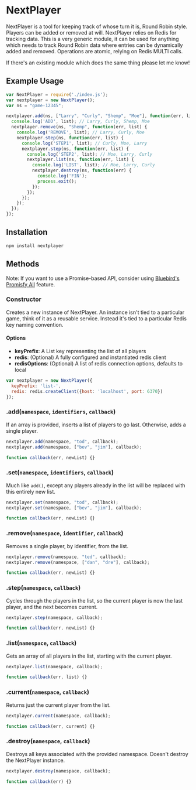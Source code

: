 # NextPlayer

NextPlayer is a tool for keeping track of whose turn it is, Round Robin style.
Players can be added or removed at will.
NextPlayer relies on Redis for tracking data.
This is a very generic module, it can be used for anything which needs to track Round Robin data where entries can be dynamically added and removed.
Operations are  atomic, relying on Redis MULTI calls.

If there's an existing module which does the same thing please let me know!

## Example Usage

```javascript
var NextPlayer = require('./index.js');
var nextplayer = new NextPlayer();
var ns = "game-12345";

nextplayer.add(ns, ["Larry", "Curly", "Shemp", "Moe"], function(err, list) {
  console.log('ADD', list); // Larry, Curly, Shemp, Moe
  nextplayer.remove(ns, "Shemp", function(err, list) {
    console.log('REMOVE', list); // Larry, Curly, Moe
    nextplayer.step(ns, function(err, list) {
      console.log('STEP1', list); // Curly, Moe, Larry
      nextplayer.step(ns, function(err, list) {
        console.log('STEP2', list); // Moe, Larry, Curly
        nextplayer.list(ns, function(err, list) {
          console.log('LIST', list); // Moe, Larry, Curly
          nextplayer.destroy(ns, function(err) {
            console.log('FIN');
            process.exit();
          });
        });
      });
    });
  });
});
```

## Installation

```bash
npm install nextplayer
```

## Methods

Note: If you want to use a Promise-based API, consider using [Bluebird's Promisfy All](https://github.com/petkaantonov/bluebird/blob/master/API.md#promisepromisifyallobject-target--object-options---object) feature.

### Constructor

Creates a new instance of NextPlayer. An instance isn't tied to a particular game, think of it as a reusable service. Instead it's tied to a particular Redis key naming convention.

#### Options

* **keyPrefix**: A List key representing the list of all players
* **redis**: (Optional) A fully configured and instantiated redis client
* **redisOptions**: (Optional) A list of redis connection options, defaults to local

```javascript
var nextplayer = new NextPlayer({
  keyPrefix: 'list-',
  redis: redis.createClient({host: 'localhost', port: 6370})
});
```

### .add(`namespace`, `identifiers`, `callback`)

If an array is provided, inserts a list of players to go last. Otherwise, adds a single player.

```javascript
nextplayer.add(namespace, "tod", callback);
nextplayer.add(namespace, ["bev", "jim"], callback);

function callback(err, newList) {}
```

### .set(`namespace`, `identifiers`, `callback`)

Much like `add()`, except any players already in the list will be replaced with this entirely new list.

```javascript
nextplayer.set(namespace, "tod", callback);
nextplayer.set(namespace, ["bev", "jim"], callback);

function callback(err, newList) {}
```

### .remove(`namespace`, `identifier`, `callback`)

Removes a single player, by identifier, from the list.

```javascript
nextplayer.remove(namespace, "ted", callback);
nextplayer.remove(namespace, ["dan", "dre"], callback);

function callback(err, newList) {}
```

### .step(`namespace`, `callback`)

Cycles through the players in the list, so the current player is now the last player, and the next becomes current.

```javascript
nextplayer.step(namespace, callback);

function callback(err, newList) {}
```

### .list(`namespace`, `callback`)

Gets an array of all players in the list, starting with the current player.

```javascript
nextplayer.list(namespace, callback);

function callback(err, list) {}
```

### .current(`namespace`, `callback`)

Returns just the current player from the list.

```javascript
nextplayer.current(namespace, callback);

function callback(err, current) {}
```

### .destroy(`namespace`, `callback`)

Destroys all keys associated with the provided namespace. Doesn't destroy the NextPlayer instance.

```javascript
nextplayer.destroy(namespace, callback);

function callback(err) {}
```
